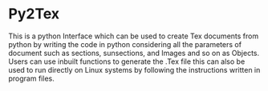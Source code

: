 # Py2Tex

This is a python Interface which can be used to create Tex documents from python by writing the code in python considering all the parameters of document such as sections, sunsections, and Images and so on as Objects. Users can use inbuilt functions to generate the .Tex file this can also be used to run directly on Linux systems by following the instructions written in program files.

